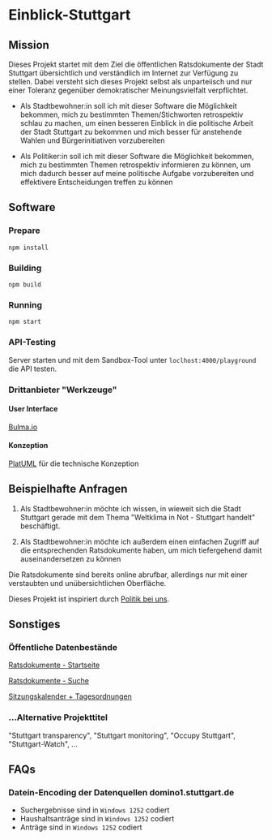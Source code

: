 # Einblick-Stuttgart

## Mission
Dieses Projekt startet mit dem Ziel die öffentlichen Ratsdokumente der Stadt Stuttgart übersichtlich und verständlich im Internet zur Verfügung zu stellen. Dabei versteht sich dieses Projekt selbst als unparteiisch und nur einer Toleranz gegenüber demokratischer Meinungsvielfalt verpflichtet.

+ Als Stadtbewohner:in soll ich mit dieser Software die Möglichkeit bekommen, mich zu bestimmten Themen/Stichworten retrospektiv schlau zu machen, um einen besseren Einblick in die politische Arbeit der Stadt Stuttgart zu bekommen und mich besser für anstehende Wahlen und Bürgerinitiativen vorzubereiten

+ Als Politiker:in soll ich mit dieser Software die Möglichkeit bekommen, mich zu bestimmten Themen retrospektiv informieren zu können, um mich dadurch besser auf meine politische Aufgabe vorzubereiten und effektivere Entscheidungen treffen zu können

## Software

### Prepare
`npm install`

### Building
`npm build`

### Running
`npm start`

### API-Testing
Server starten und mit dem Sandbox-Tool unter `loclhost:4000/playground` die API testen.

### Drittanbieter "Werkzeuge" 
#### User Interface
[Bulma.io](https://bulma.io/)

#### Konzeption
[PlatUML](http://plantuml.com/de/starting) für die technische Konzeption 

## Beispielhafte Anfragen

1. Als Stadtbewohner:in möchte ich wissen, in wieweit sich die Stadt Stuttgart gerade mit dem Thema "Weltklima in Not - Stuttgart handelt" beschäftigt.

2. Als Stadtbewohner:in möchte ich außerdem einen einfachen Zugriff auf die entsprechenden Ratsdokumente haben, um mich tiefergehend damit auseinandersetzen zu können

Die Ratsdokumente sind bereits online abrufbar, allerdings nur mit einer verstaubten und unübersichtlichen Oberfläche.

Dieses Projekt ist inspiriert durch [Politik bei uns](https://politik-bei-uns.de/).  

## Sonstiges

### Öffentliche Datenbestände

[Ratsdokumente - Startseite](https://www.stuttgart.de/external/show/ratsdokumente)

[Ratsdokumente - Suche](https://www.domino1.stuttgart.de/web/ksd/KSDRedSystem.nsf/masustart)

[Sitzungskalender + Tagesordnungen](https://www.domino1.stuttgart.de/web/ksd/KSDRedSystem.nsf/AnSiKa)

### ...Alternative Projekttitel
"Stuttgart transparency", "Stuttgart monitoring", "Occupy Stuttgart", "Stuttgart-Watch", ...

## FAQs
### Datein-Encoding der Datenquellen domino1.stuttgart.de
+ Suchergebnisse sind in `Windows 1252` codiert
+ Haushaltsanträge sind in `Windows 1252` codiert
+ Anträge sind in `Windows 1252` codiert
